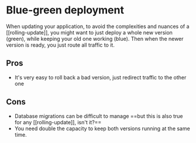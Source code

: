# Blue-green deployment
When updating your application, to avoid the complexities and nuances of a [[rolling-update]], you might want to just deploy a whole new version (green), while keeping your old one working (blue). Then when the newer version is ready, you just route all traffic to it.

## Pros
* It's very easy to roll back a bad version, just redirect traffic to the other one

## Cons
* Database migrations can be difficult to manage ==but this is also true for any [[rolling-update]], isn't it?==
* You need double the capacity to keep both versions running at the same time.
